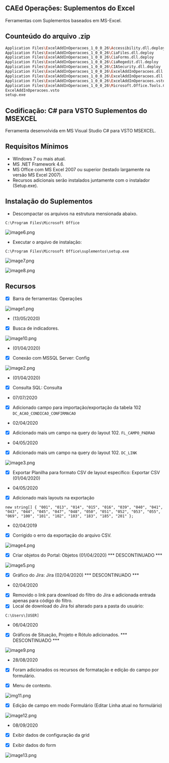 ## CAEd Operações: Suplementos do Excel

Ferramentas com Suplementos baseados em MS-Excel.

## Counteúdo do arquivo .zip

```sh
Application Files\ExcelAddInOperacoes_1_0_0_26\Accessibility.dll.deploy
Application Files\ExcelAddInOperacoes_1_0_0_26\CiaFiles.dll.deploy
Application Files\ExcelAddInOperacoes_1_0_0_26\CiaForms.dll.deploy
Application Files\ExcelAddInOperacoes_1_0_0_26\CiaRegedit.dll.deploy
Application Files\ExcelAddInOperacoes_1_0_0_26\CIASecurity.dll.deploy
Application Files\ExcelAddInOperacoes_1_0_0_26\ExcelAddInOperacoes.dll.deploy
Application Files\ExcelAddInOperacoes_1_0_0_26\ExcelAddInOperacoes.dll.manifest
Application Files\ExcelAddInOperacoes_1_0_0_26\ExcelAddInOperacoes.vsto
Application Files\ExcelAddInOperacoes_1_0_0_26\Microsoft.Office.Tools.Common.v4.0.Utilities.dll.deploy
ExcelAddInOperacoes.vsto
setup.exe
```

## Codificação: C# para VSTO Suplementos do MSEXCEL

Ferramenta desenvolvida em MS Visual Studio C# para VSTO MSEXCEL.

## Requisitos Mínimos

- Windows 7 ou mais atual.
- MS .NET Framework 4.6.
- MS Office com MS Excel 2007 ou superior (testado largamente na versão MS Excel 2007).
- Recursos adicionais serão instalados juntamente com o instalador (Setup.exe).

## Instalação do Suplementos

- Descompactar os arquivos na estrutura mensionada abaixo.

`C:\Program Files\Microsoft Office`

![image6.png](https://github.com/difusao/Binary/blob/master/CAEd/Suplementos/Operacoes/images/img6.png)

- Executar o arquivo de instalação:

`C:\Program Files\Microsoft Office\suplementos\setup.exe`

![image7.png](https://github.com/difusao/Binary/blob/master/CAEd/Suplementos/Operacoes/images/img7.png)

![image8.png](https://github.com/difusao/Binary/blob/master/CAEd/Suplementos/Operacoes/images/img8.png)

## Recursos

- [x] Barra de ferramentas: Operações

![image1.png](https://github.com/difusao/Binary/blob/master/CAEd/Suplementos/Operacoes/images/img1.png)

-  (13/05/2020)

- [x] Busca de indicadores.

![image10.png](https://github.com/difusao/Binary/blob/master/CAEd/Suplementos/Operacoes/images/img10.png)

- (01/04/2020)

- [x] Conexão com MSSQL Server: Config

![image2.png](https://github.com/difusao/Binary/blob/master/CAEd/Suplementos/Operacoes/images/img2.png)

- (01/04/2020)

- [x] Consulta SQL: Consulta

- 07/07/2020

- [x] Adicionado campo para importação/exportação da tabela 102 `DC_ACAO_CONDICAO_CONFIRMACAO`

- 02/04/2020

- [x] Adicionado mais um campo na query do layout 102. `FL_CAMPO_PADRAO`

- 04/05/2020

- [x] Adicionado mais um campo na query do layout 102. `DC_LINK`

![image3.png](https://github.com/difusao/Binary/blob/master/CAEd/Suplementos/Operacoes/images/img3.png)

- [x] Exportar Planilha para formato CSV de layout específico: Exportar CSV (01/04/2020)

- 04/05/2020

- [x] Adicionado mais layouts na exportação

`new string[] { "001", "013", "014", "015", "016", "039", "040", "041", "043", "044", "045", "047", "048", "050", "051", "052", "053", "055", "069", "100", "101", "102", "103", "183", "185", "201" };`

- 02/04/2019

- [x] Corrigido o erro da exportação do arquivo CSV.

![image4.png](https://github.com/difusao/Binary/blob/master/CAEd/Suplementos/Operacoes/images/img4.png)

- [x] Criar objetos do Portal: Objetos (01/04/2020) *** DESCONTINUADO ***

![image5.png](https://github.com/difusao/Binary/blob/master/CAEd/Suplementos/Operacoes/images/img5.png)

- [x] Gráfico do Jira: Jira (02/04/2020) *** DESCONTINUADO ***

- 02/04/2020

- [x] Removido o link para download do filtro do Jira e adicionada entrada apenas para código do filtro.
- [x] Local de download do Jira foi alterado para a pasta do usuário:

`C:\Users\[USER]`

- 06/04/2020

- [x] Gráficos de Situação, Projeto e Rótulo adicionados. *** DESCONTINUADO ***


![image9.png](https://github.com/difusao/Binary/blob/master/CAEd/Suplementos/Operacoes/images/img9.png)

- 28/08/2020

- [x] Foram adicionados os recursos de formatação e edição do campo por formulário.

- [x] Menu de contexto.

![img11.png](https://github.com/difusao/Binary/blob/master/CAEd/Suplementos/Operacoes/images/img11.png)

- [x] Edição de campo em modo Formulário (Editar Linha atual no formulário)

![image12.png](https://github.com/difusao/Binary/blob/master/CAEd/Suplementos/Operacoes/images/img12.png)

- 08/09/2020

- [x] Exibir dados de configuração da grid

- [x] Exibir dados do form

![image13.png](https://github.com/difusao/Binary/blob/master/CAEd/Suplementos/Operacoes/images/img13.png)



